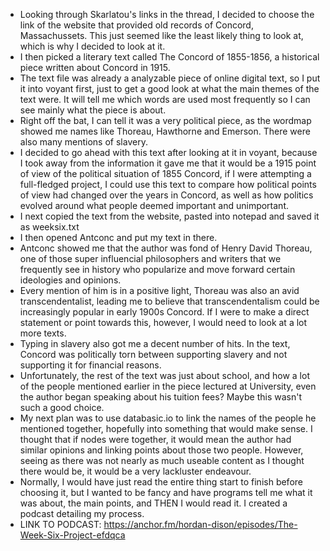  - Looking through Skarlatou's links in the thread, I decided to choose the link of the website that provided old records of Concord, Massachussets. This just seemed like the least likely thing to look at, which is why I decided to look at it.
 - I then picked a literary text called The Concord of 1855-1856, a historical piece written about Concord in 1915.
 - The text file was already a analyzable piece of online digital text, so I put it into voyant first, just to get a good look at what the main themes of the text were. It will tell me which words are used most frequently so I can see mainly what the piece is about.
 - Right off the bat, I can tell it was a very political piece, as the wordmap showed me names like Thoreau, Hawthorne and Emerson. There were also many mentions of slavery.
 - I decided to go ahead with this text after looking at it in voyant, because I took away from the information it gave me that it would be a 1915 point of view of the political situation of 1855 Concord, if I were attempting a full-fledged project, I could use this text to compare how political points of view had changed over the years in Concord, as well as how politics evolved around what people deemed important and unimportant.
 - I next copied the text from the website, pasted into notepad and saved it as weeksix.txt
 - I then opened Antconc and put my text in there.
 - Antconc showed me that the author was fond of Henry David Thoreau, one of those super influencial philosophers and writers that we frequently see in history who popularize and move forward certain ideologies and opinions.
 - Every mention of him is in a positive light, Thoreau was also an avid transcendentalist, leading me to believe that transcendentalism could be increasingly popular in early 1900s Concord. If I were to make a direct statement or point towards this, however, I would need to look at a lot more texts.
 - Typing in slavery also got me a decent number of hits. In the text, Concord was politically torn between supporting slavery and not supporting it for financial reasons.
 - Unfortunately, the rest of the text was just about school, and how a lot of the people mentioned earlier in the piece lectured at University, even the author began speaking about his tuition fees? Maybe this wasn't such a good choice.
 - My next plan was to use databasic.io to link the names of the people he mentioned together, hopefully into something that would make sense. I thought that if nodes were together, it would mean the author had similar opinions and linking points about those two people. However, seeing as there was not nearly as much useable content as I thought there would be, it would be a very lackluster endeavour.
 - Normally, I would have just read the entire thing start to finish before choosing it, but I wanted to be fancy and have programs tell me what it was about, the main points, and THEN I would read it. I created a podcast detailing my process.
 - LINK TO PODCAST: https://anchor.fm/hordan-dison/episodes/The-Week-Six-Project-efdqca
